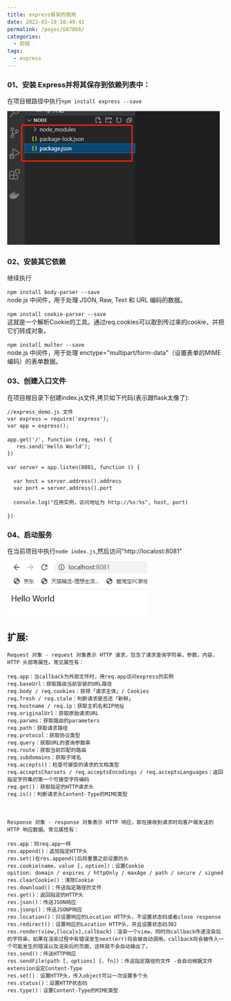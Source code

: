 ```yaml
---
title: express框架的使用
date: 2022-03-19 10:49:41
permalink: /pages/6878b6/
categories:
  - 前端
tags:
  - express
---
```


### 01、安装 Express并将其保存到依赖列表中：

在项目根路径中执行`npm install express --save`

![](./image/ep01.png)


### 02、安装其它依赖

继续执行

`npm install body-parser --save`     
node.js 中间件，用于处理 JSON, Raw, Text 和 URL 编码的数据。

`npm install cookie-parser --save`   
这就是一个解析Cookie的工具。通过req.cookies可以取到传过来的cookie，并把它们转成对象。

`npm install multer --save`          
node.js 中间件，用于处理 enctype="multipart/form-data"（设置表单的MIME编码）的表单数据。


### 03、创建入口文件

在项目根目录下创建index.js文件,拷贝如下代码(表示跟flask太像了):

```
//express_demo.js 文件
var express = require('express');
var app = express();
 
app.get('/', function (req, res) {
   res.send('Hello World');
})
 
var server = app.listen(8081, function () {
 
  var host = server.address().address
  var port = server.address().port
 
  console.log("应用实例，访问地址为 http://%s:%s", host, port)
 
})
```


### 04、启动服务

在当前项目中执行`node index.js`,然后访问"http://localost:8081"

![](./image/ex02.png)


## 扩展:
```
Request 对象 - request 对象表示 HTTP 请求，包含了请求查询字符串，参数，内容，HTTP 头部等属性。常见属性有：

req.app：当callback为外部文件时，用req.app访问express的实例
req.baseUrl：获取路由当前安装的URL路径
req.body / req.cookies：获得「请求主体」/ Cookies
req.fresh / req.stale：判断请求是否还「新鲜」
req.hostname / req.ip：获取主机名和IP地址
req.originalUrl：获取原始请求URL
req.params：获取路由的parameters
req.path：获取请求路径
req.protocol：获取协议类型
req.query：获取URL的查询参数串
req.route：获取当前匹配的路由
req.subdomains：获取子域名
req.accepts()：检查可接受的请求的文档类型
req.acceptsCharsets / req.acceptsEncodings / req.acceptsLanguages：返回指定字符集的第一个可接受字符编码
req.get()：获取指定的HTTP请求头
req.is()：判断请求头Content-Type的MIME类型



Response 对象 - response 对象表示 HTTP 响应，即在接收到请求时向客户端发送的 HTTP 响应数据。常见属性有：

res.app：同req.app一样
res.append()：追加指定HTTP头
res.set()在res.append()后将重置之前设置的头
res.cookie(name，value [，option])：设置Cookie
opition: domain / expires / httpOnly / maxAge / path / secure / signed
res.clearCookie()：清除Cookie
res.download()：传送指定路径的文件
res.get()：返回指定的HTTP头
res.json()：传送JSON响应
res.jsonp()：传送JSONP响应
res.location()：只设置响应的Location HTTP头，不设置状态码或者close response
res.redirect()：设置响应的Location HTTP头，并且设置状态码302
res.render(view,[locals],callback)：渲染一个view，同时向callback传递渲染后的字符串，如果在渲染过程中有错误发生next(err)将会被自动调用。callback将会被传入一个可能发生的错误以及渲染后的页面，这样就不会自动输出了。
res.send()：传送HTTP响应
res.sendFile(path [，options] [，fn])：传送指定路径的文件 -会自动根据文件extension设定Content-Type
res.set()：设置HTTP头，传入object可以一次设置多个头
res.status()：设置HTTP状态码
res.type()：设置Content-Type的MIME类型
```
